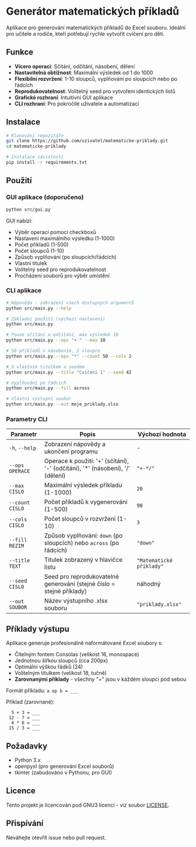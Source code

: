 # Generátor matematických příkladů

Aplikace pro generování matematických příkladů do Excel souboru. Ideální pro učitele a rodiče, kteří potřebují rychle vytvořit cvičení pro děti.

## Funkce

- **Vícero operací**: Sčítání, odčítání, násobení, dělení
- **Nastavitelná obtížnost**: Maximální výsledek od 1 do 1000
- **Flexibilní rozvržení**: 1-10 sloupců, vyplňování po sloupcích nebo po řádcích
- **Reprodukovatelnost**: Volitelný seed pro vytvoření identických listů
- **Grafické rozhraní**: Intuitivní GUI aplikace
- **CLI rozhraní**: Pro pokročilé uživatele a automatizaci

## Instalace

```bash
# Klonování repozitáře
git clone https://github.com/uzivatel/matematicke-priklady.git
cd matematicke-priklady

# Instalace závislostí
pip install -r requirements.txt
```

## Použití

### GUI aplikace (doporučeno)

```bash
python src/gui.py
```

GUI nabízí:
- Výběr operací pomocí checkboxů
- Nastavení maximálního výsledku (1-1000)
- Počet příkladů (1-500)
- Počet sloupců (1-10)
- Způsob vyplňování (po sloupcích/řádcích)
- Vlastní titulek
- Volitelný seed pro reprodukovatelnost
- Procházení souborů pro výběr umístění

### CLI aplikace

```bash
# Nápověda - zobrazení všech dostupných argumentů
python src/main.py --help

# Základní použití (výchozí nastavení)
python src/main.py

# Pouze sčítání a odčítání, max výsledek 10
python src/main.py --ops "+-" --max 10

# 50 příkladů s násobením, 2 sloupce
python src/main.py --ops "*" --count 50 --cols 2

# S vlastním titulkem a seedem
python src/main.py --title "Cvičení 1" --seed 42

# Vyplňování po řádcích
python src/main.py --fill across

# Vlastní výstupní soubor
python src/main.py --out moje_priklady.xlsx
```

### Parametry CLI

| Parametr | Popis | Výchozí hodnota |
|----------|-------|-----------------|
| `-h`, `--help` | Zobrazení nápovědy a ukončení programu | - |
| `--ops OPERACE` | Operace k použití: '+' (sčítání), '-' (odčítání), '*' (násobení), '/' (dělení) | `"+-*/"` |
| `--max CISLO` | Maximální výsledek příkladu (1-1000) | `20` |
| `--count CISLO` | Počet příkladů k vygenerování (1-500) | `90` |
| `--cols CISLO` | Počet sloupců v rozvržení (1-10) | `3` |
| `--fill REZIM` | Způsob vyplňování: `down` (po sloupcích) nebo `across` (po řádcích) | `"down"` |
| `--title TEXT` | Titulek zobrazený v hlavičce listu | `"Matematické příklady"` |
| `--seed CISLO` | Seed pro reprodukovatelné generování (stejné číslo = stejné příklady) | náhodný |
| `--out SOUBOR` | Název výstupního .xlsx souboru | `"priklady.xlsx"` |

## Příklady výstupu

Aplikace generuje profesionálně naformátované Excel soubory s:
- Čitelným fontem Consolas (velikost 16, monospace)
- Jednotnou šířkou sloupců (cca 200px)
- Optimální výškou řádků (24)
- Volitelným titulkem (velikost 18, tučně)
- **Zarovnanými příklady** - všechny "=" jsou v každém sloupci pod sebou

Formát příkladu: `a op b = ___`

Příklad (zarovnané):
```
  5 + 3 = ___
 12 - 7 = ___
  4 * 6 = ___
 15 / 3 = ___
```

## Požadavky

- Python 3.x
- openpyxl (pro generování Excel souborů)
- tkinter (zabudováno v Pythonu, pro GUI)

## Licence

Tento projekt je licencován pod GNU3 licencí - viz soubor [LICENSE](LICENSE).

## Přispívání

Neváhejte otevřít issue nebo pull request.